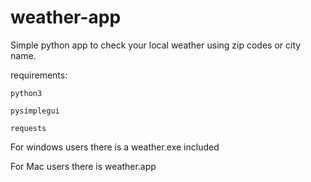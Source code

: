 # weather-app

Simple python app to check your local weather using zip codes or city name.

requirements:

    python3
    
    pysimplegui
    
    requests
    
For windows users there is a weather.exe included

For Mac users there is weather.app
